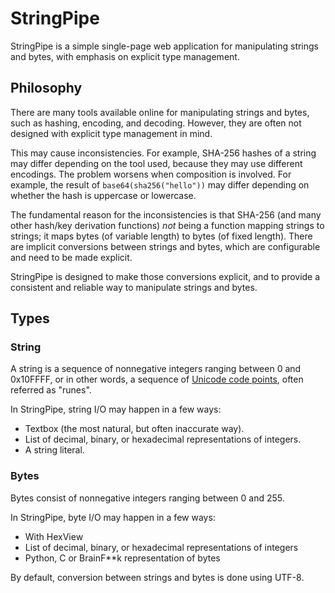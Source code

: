 # StringPipe

StringPipe is a simple single-page web application for manipulating strings and bytes, with emphasis on explicit type management.

## Philosophy

There are many tools available online for manipulating strings and bytes, such as hashing, encoding, and decoding. However, they are often not designed with explicit type management in mind.

This may cause inconsistencies. For example, SHA-256 hashes of a string may differ depending on the tool used, because they may use different encodings. The problem worsens when composition is involved. For example, the result of `base64(sha256("hello"))` may differ depending on whether the hash is uppercase or lowercase.

The fundamental reason for the inconsistencies is that SHA-256 (and many other hash/key derivation functions) *not* being a function mapping strings to strings; it maps bytes (of variable length) to bytes (of fixed length). There are implicit conversions between strings and bytes, which are configurable and need to be made explicit.

StringPipe is designed to make those conversions explicit, and to provide a consistent and reliable way to manipulate strings and bytes.

## Types

### String

A string is a sequence of nonnegative integers ranging between 0 and 0x10FFFF, or in other words, a sequence of [Unicode code points](https://www.unicode.org/glossary/#code_point), often referred as "runes".

In StringPipe, string I/O may happen in a few ways:

- Textbox (the most natural, but often inaccurate way).
- List of decimal, binary, or hexadecimal representations of integers.
- A string literal.

### Bytes

Bytes consist of nonnegative integers ranging between 0 and 255.

In StringPipe, byte I/O may happen in a few ways:

- With HexView
- List of decimal, binary, or hexadecimal representations of integers
- Python, C or BrainF**k representation of bytes

By default, conversion between strings and bytes is done using UTF-8.